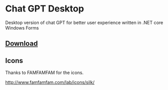 # Chat GPT Desktop
Desktop version of chat GPT for better user experience written in .NET core Windows Forms



## [Download](https://raw.githubusercontent.com/jodendaal/ChatGPTDesktop/main/deploy/ChatGPTDesktop.zip)


## Icons
Thanks to FAMFAMFAM for the icons. 

http://www.famfamfam.com/lab/icons/silk/
